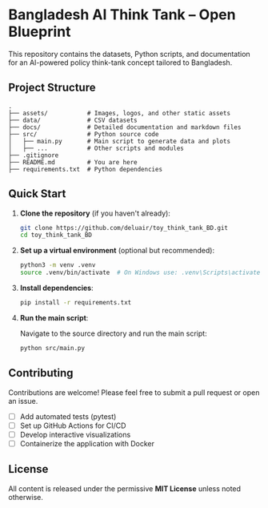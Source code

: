 # Bangladesh AI Think Tank – Open Blueprint

This repository contains the datasets, Python scripts, and documentation for an AI-powered policy think-tank concept tailored to Bangladesh.

## Project Structure

```
.
├── assets/           # Images, logos, and other static assets
├── data/             # CSV datasets
├── docs/             # Detailed documentation and markdown files
├── src/              # Python source code
│   ├── main.py       # Main script to generate data and plots
│   ├── ...           # Other scripts and modules
├── .gitignore
├── README.md         # You are here
├── requirements.txt  # Python dependencies
```

## Quick Start

1.  **Clone the repository** (if you haven't already):
    ```bash
    git clone https://github.com/deluair/toy_think_tank_BD.git
    cd toy_think_tank_BD
    ```

2.  **Set up a virtual environment** (optional but recommended):
    ```bash
    python3 -m venv .venv
    source .venv/bin/activate  # On Windows use: .venv\Scripts\activate
    ```

3.  **Install dependencies**:
    ```bash
    pip install -r requirements.txt
    ```

4.  **Run the main script**:

    Navigate to the source directory and run the main script:
    ```bash
    python src/main.py
    ```

## Contributing

Contributions are welcome! Please feel free to submit a pull request or open an issue.

- [ ] Add automated tests (pytest)
- [ ] Set up GitHub Actions for CI/CD
- [ ] Develop interactive visualizations
- [ ] Containerize the application with Docker

## License

All content is released under the permissive **MIT License** unless noted otherwise.
